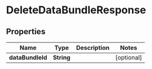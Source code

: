 
# DeleteDataBundleResponse

## Properties
Name | Type | Description | Notes
------------ | ------------- | ------------- | -------------
**dataBundleId** | **String** |  |  [optional]



